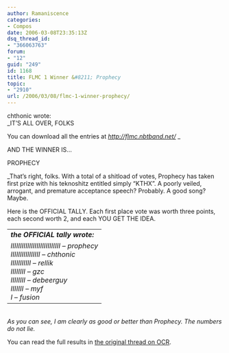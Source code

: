 ```yaml
---
author: Ramaniscence
categories:
- Compos
date: 2006-03-08T23:35:13Z
dsq_thread_id:
- "366063763"
forum:
- "12"
guid: "249"
id: 1168
title: FLMC 1 Winner &#8211; Prophecy
topic:
- "2910"
url: /2006/03/08/flmc-1-winner-prophecy/
---
```


chthonic wrote:  
_IT&#8217;S ALL OVER, FOLKS </p> 

You can download all the entries at </em><a target="_blank" href="http://flmc.nbtband.net/"><em>http://flmc.nbtband.net/</em></a> _</p> 

AND THE WINNER IS&#8230; 

PROPHECY</em>
  
_That&#8217;s right, folks. With a total of a shitload of votes, Prophecy has taken first prize with his teknoshitz entitled simply &#8220;KTHX&#8221;. A poorly veiled, arrogant, and premature acceptance speech? Probably. A good song? Maybe. </p> 

Here is the OFFICIAL TALLY. Each first place vote was worth three points, each second worth 2, and each YOU GET THE IDEA. 

</em>

<table width="90%" cellspacing="1" cellpadding="3" border="0" align="center">
  <tr>
    <td>
      <span class="genmed"><strong><em>the OFFICIAL tally wrote:</em></strong></span>
    </td>
  </tr>
  
  <tr>
    <td class="quote">
      <em>IIIIIIIIIIIIIIIIIIIIIIIIIII &#8211; prophecy <br />IIIIIIIIIIIIIIII &#8211; chthonic <br />IIIIIIIIIII &#8211; rellik <br />IIIIIIII &#8211; gzc <br />IIIIIIII &#8211; debeerguy <br />IIIIIII &#8211; myf <br />I &#8211; fusion</em>
    </td>
  </tr>
</table>

<span class="postbody"><br /><em>As you can see, I am clearly as good or better than Prophecy. The numbers do not lie. </p> 

<p>
  </em>You can read the full results in <a target="_blank" href="http://www.ocremix.org/phpBB2/viewtopic.php?t=77427">the original thread on OCR</a>.<br /></span>
</p>